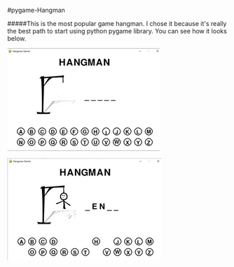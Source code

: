 #pygame-Hangman

#####This is the most popular game hangman. I chose it because it's really the best path to start using python pygame library. You can see how it looks below.

![](https://raw.githubusercontent.com/Umut-Deniz1/pygame-hangman/main/screenshots/ss_2.jpeg)

![](https://raw.githubusercontent.com/Umut-Deniz1/pygame-hangman/main/screenshots/ss_1.jpeg)
